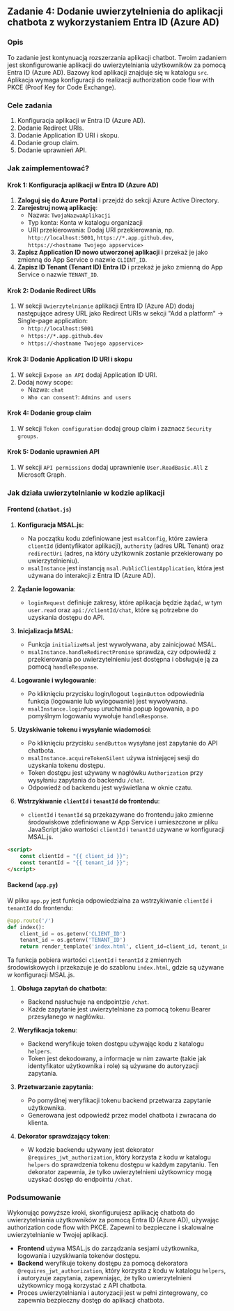 ## Zadanie 4: Dodanie uwierzytelnienia do aplikacji chatbota z wykorzystaniem Entra ID (Azure AD)

### Opis
To zadanie jest kontynuacją rozszerzania aplikacji chatbot. Twoim zadaniem jest skonfigurowanie aplikacji do uwierzytelniania użytkowników za pomocą Entra ID (Azure AD). Bazowy kod aplikacji znajduje się w katalogu `src`. Aplikacja wymaga konfiguracji do realizacji authorization code flow with PKCE (Proof Key for Code Exchange).

### Cele zadania

1. Konfiguracja aplikacji w Entra ID (Azure AD).
2. Dodanie Redirect URIs.
3. Dodanie Application ID URI i skopu.
4. Dodanie group claim.
5. Dodanie uprawnień API.

### Jak zaimplementować?

#### Krok 1: Konfiguracja aplikacji w Entra ID (Azure AD)

1. **Zaloguj się do Azure Portal** i przejdź do sekcji Azure Active Directory.
2. **Zarejestruj nową aplikację**:
   - Nazwa: `TwojaNazwaAplikacji`
   - Typ konta: Konta w katalogu organizacji
   - URI przekierowania: Dodaj URI przekierowania, np. `http://localhost:5001`, `https://*.app.github.dev`, `https://<hostname Twojego appservice>`
3. **Zapisz Application ID nowo utworzonej aplikacji** i przekaż je jako zmienną do App Service o nazwie `CLIENT_ID`.
4. **Zapisz ID Tenant (Tenant ID) Entra ID** i przekaż je jako zmienną do App Service o nazwie `TENANT_ID`.

#### Krok 2: Dodanie Redirect URIs

1. W sekcji `Uwierzytelnianie` aplikacji Entra ID (Azure AD) dodaj następujące adresy URL jako Redirect URIs w sekcji "Add a platform" -> Single-page application:
   - `http://localhost:5001`
   - `https://*.app.github.dev`
   - `https://<hostname Twojego appservice>`

#### Krok 3: Dodanie Application ID URI i skopu

1. W sekcji `Expose an API` dodaj Application ID URI.
2. Dodaj nowy scope:
   - Nazwa: `chat`
   - `Who can consent?`: `Admins and users`

#### Krok 4: Dodanie group claim

1. W sekcji `Token configuration` dodaj group claim i zaznacz `Security groups`.

#### Krok 5: Dodanie uprawnień API

1. W sekcji `API permissions` dodaj uprawnienie `User.ReadBasic.All` z Microsoft Graph.

### Jak działa uwierzytelnianie w kodzie aplikacji

#### Frontend (`chatbot.js`)

1. **Konfiguracja MSAL.js**:
    - Na początku kodu zdefiniowane jest `msalConfig`, które zawiera `clientId` (identyfikator aplikacji), `authority` (adres URL Tenant) oraz `redirectUri` (adres, na który użytkownik zostanie przekierowany po uwierzytelnieniu).
    - `msalInstance` jest instancją `msal.PublicClientApplication`, która jest używana do interakcji z Entra ID (Azure AD).

2. **Żądanie logowania**:
    - `loginRequest` definiuje zakresy, które aplikacja będzie żądać, w tym `user.read` oraz `api://clientId/chat`, które są potrzebne do uzyskania dostępu do API.

3. **Inicjalizacja MSAL**:
    - Funkcja `initializeMsal` jest wywoływana, aby zainicjować MSAL.
    - `msalInstance.handleRedirectPromise` sprawdza, czy odpowiedź z przekierowania po uwierzytelnieniu jest dostępna i obsługuje ją za pomocą `handleResponse`.

4. **Logowanie i wylogowanie**:
    - Po kliknięciu przycisku login/logout `loginButton` odpowiednia funkcja (logowanie lub wylogowanie) jest wywoływana.
    - `msalInstance.loginPopup` uruchamia popup logowania, a po pomyślnym logowaniu wywołuje `handleResponse`.

5. **Uzyskiwanie tokenu i wysyłanie wiadomości**:
    - Po kliknięciu przycisku `sendButton` wysyłane jest zapytanie do API chatbota.
    - `msalInstance.acquireTokenSilent` używa istniejącej sesji do uzyskania tokenu dostępu.
    - Token dostępu jest używany w nagłówku `Authorization` przy wysyłaniu zapytania do backendu `/chat`.
    - Odpowiedź od backendu jest wyświetlana w oknie czatu.

6. **Wstrzykiwanie `clientId` i `tenantId` do frontendu**:
    - `clientId` i `tenantId` są przekazywane do frontendu jako zmienne środowiskowe zdefiniowane w App Service i umieszczone w pliku JavaScript jako wartości `clientId` i `tenantId` używane w konfiguracji MSAL.js.

```html
<script>
    const clientId = "{{ client_id }}";
    const tenantId = "{{ tenant_id }}";
</script>
```

#### Backend (`app.py`)

W pliku `app.py` jest funkcja odpowiedzialna za wstrzykiwanie `clientId` i `tenantId` do frontendu:

```python
@app.route('/')
def index():
    client_id = os.getenv('CLIENT_ID')
    tenant_id = os.getenv('TENANT_ID')
    return render_template('index.html', client_id=client_id, tenant_id=tenant_id)
```

Ta funkcja pobiera wartości `clientId` i `tenantId` z zmiennych środowiskowych i przekazuje je do szablonu `index.html`, gdzie są używane w konfiguracji MSAL.js.

1. **Obsługa zapytań do chatbota**:
    - Backend nasłuchuje na endpointzie `/chat`.
    - Każde zapytanie jest uwierzytelniane za pomocą tokenu Bearer przesyłanego w nagłówku.

2. **Weryfikacja tokenu**:
    - Backend weryfikuje token dostępu używając kodu z katalogu `helpers`.
    - Token jest dekodowany, a informacje w nim zawarte (takie jak identyfikator użytkownika i role) są używane do autoryzacji zapytania.

3. **Przetwarzanie zapytania**:
    - Po pomyślnej weryfikacji tokenu backend przetwarza zapytanie użytkownika.
    - Generowana jest odpowiedź przez model chatbota i zwracana do klienta.

4. **Dekorator sprawdzający token**:
    - W kodzie backendu używany jest dekorator `@requires_jwt_authorization`, który korzysta z kodu w katalogu `helpers` do sprawdzenia tokenu dostępu w każdym zapytaniu. Ten dekorator zapewnia, że tylko uwierzytelnieni użytkownicy mogą uzyskać dostęp do endpointu `/chat`.

### Podsumowanie

Wykonując powyższe kroki, skonfigurujesz aplikację chatbota do uwierzytelniania użytkowników za pomocą Entra ID (Azure AD), używając authorization code flow with PKCE. Zapewni to bezpieczne i skalowalne uwierzytelnianie w Twojej aplikacji.

- **Frontend** używa MSAL.js do zarządzania sesjami użytkownika, logowania i uzyskiwania tokenów dostępu.
- **Backend** weryfikuje tokeny dostępu za pomocą dekoratora `@requires_jwt_authorization`, który korzysta z kodu w katalogu `helpers`, i autoryzuje zapytania, zapewniając, że tylko uwierzytelnieni użytkownicy mogą korzystać z API chatbota.
- Proces uwierzytelniania i autoryzacji jest w pełni zintegrowany, co zapewnia bezpieczny dostęp do aplikacji chatbota.
